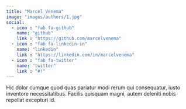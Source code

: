 ```yaml
---
title: "Marcel Venema"
image: "images/authors/1.jpg"
social:
  - icon : "fab fa-github"
    name: "github"
    link : "https://github.com/marcelvenema"
  - icon : "fab fa-linkedin-in"
    name: "linkedin"
    link : "https://linkedin.com/in/marcelvenema"
  - icon : "fab fa-twitter"
    name: "twitter"
    link : "#!"
---
```


Hic dolor cumque quod quas pariatur modi rerum qui consequatur, iusto inventore necessitatibus. Facilis quisquam magni, autem deleniti nobis repellat excepturi id.